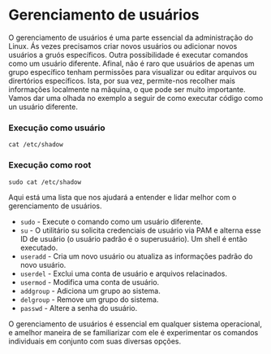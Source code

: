 # Gerenciamento de usuários

O gerenciamento de usuários é uma parte essencial da administração do Linux.
Ás vezes precisamos criar novos usuários ou adicionar novos usuários a gruós específicos. Outra possibilidade é executar comandos como um usuário diferente. Afinal, não é raro que usuários de apenas um grupo específico tenham permissões para visualizar ou editar arquivos ou dirertórios específicos. Ista, por sua vez, permite-nos recolher mais informações localmente na mãquina, o que pode ser muito importante. Vamos dar uma olhada no exemplo a seguir de como executar código como un usuário diferente.

### Execução como usuário

`cat /etc/shadow`

### Execução como root

`sudo cat /etc/shadow`

Aqui está uma lista que nos ajudará a entender e lidar melhor com o gerenciamento de usuários.

 - ``sudo`` - Execute o comando como um usuário diferente.
 - ``su`` - O utilitário su solicita credenciais de usuário via PAM e alterna esse ID de usuário (o usuário padrão é o superusuário). Um shell é então executado.
 - ``useradd`` - Cria um novo usuário ou atualiza as informações padrão do novo usuário.
 - ``userdel`` - Exclui uma conta de usuário e arquivos relacinados.
 - ``usermod`` - Modifica uma conta de usuário.
 - ``addgroup`` - Adiciona um grupo ao sistema.
 - ``delgroup`` - Remove um grupo do sistema.
 - ``passwd`` - Altere a senha do usuário.

O gerenciamento de usuários é essencial em qualquer sistema operacional, e amelhor maneira de se familiarizar com ele é experimentar os comandos individuais em conjunto com suas diversas opções.

